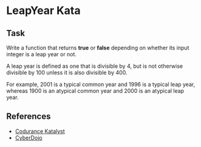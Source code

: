 # LeapYear Kata

## Task
Write a function that returns **true** or **false** depending on whether its input integer is a leap year or not.
 
A leap year is defined as one that is divisible by 4, but is not otherwise divisible by 100 unless it is also divisible by 400.

For example, 2001 is a typical common year and 1996 is a typical leap year, whereas 1900 is an atypical common year and 2000 is an atypical leap year.
 
## References
- [Codurance Katalyst](https://katalyst.codurance.com/leap-year)
- [CyberDojo](https://www.cyber-dojo.org/)
 
